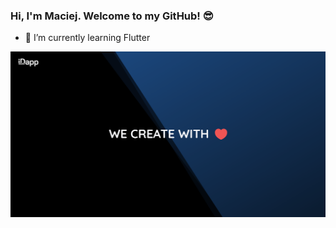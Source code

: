 ### Hi, I'm Maciej. Welcome to my GitHub! 😎

- 🌱 I’m currently learning Flutter

![alt text](https://github.com/WeSsli/WeSsli/blob/main/Baner_1200x600.png)
